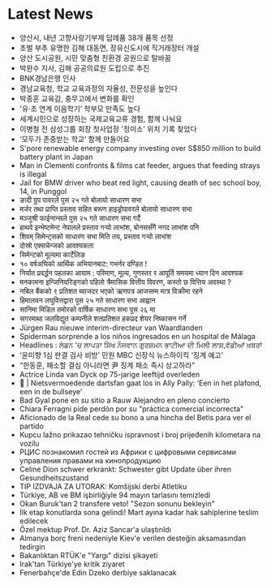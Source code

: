 # Latest News
-  양산시, 내년 고향사랑기부제 답례품 38개 품목 선정
-  초벌 부추 유명한 김해 대동면, 장유신도시에 직거래장터 개설
-  양산 도시공원, 시민 맞춤형 친환경 공원으로 탈바꿈
-  박완수 지사, 김해 공공의료원 도립으로 추진
-  BNK경남은행 인사
-  경남교육청, 학교 교육과정의 자율성, 전문성을 높인다
-  박종훈 교육감, 충무고에서 변화를 확인
-  '유·초 연계 이음학기’ 학부모 만족도 높다
-  세계시민으로 성장하는 국제교육교류 경험, 함께 나눠요
-  이병철 전 삼성그룹 회장 첫사업장 '정미소' 위치 기록 찾았다
-  ‘모두가 존중받는 학교’ 함께 만들어요
-  S'pore renewable energy company investing over S$850 million to build battery plant in Japan
-  Man in Clementi confronts & films cat feeder, argues that feeding strays is illegal
-  Jail for BMW driver who beat red light, causing death of sec school boy, 14, in Punggol
-  ङादी ग्रुप पावरले पुस २५ गते बोलायो साधारण सभा
-  मर्जर तथा प्राप्ति प्रस्ताव सहित बरूण हाइड्रोपावरले बोलायो साधारण सभा
-  मञ्जुश्री फाईनान्सले पुस २५ गते साधारण सभा गर्दै
-  हाथवे इन्भेष्टमेन्ट नेपालले प्रस्ताव गर्‍यो लाभांश, बोनससँगै नगद लाभांश पनि
-  शिवम् सिमेन्ट्सको साधारण सभा मिति तय, प्रस्ताव गर्‍यो लाभांश
-  दोस्रो एक्सचेन्जको आवश्यकता
-  सिमेन्टको मूल्यमा कार्टेलिङ
-  १० वर्षअघिको आर्थिक अभियानबाट: गभर्नर दण्डित !
-  निर्यात प्रवर्द्धन पहलका आयाम : परिमाण, मूल्य, गुणस्तर र आपूर्ति समयमा ध्यान दिन आवश्यक
-  मनकामना इन्जिनियरिङ्गको पहिलो त्रैमासिक वित्तीय विवरण, कस्तो छ वित्तिय अवस्था ?
-  नबिल बैंकको ९ प्रतिशत ब्याजदर भएको ऋणपत्र आजसम्म मात्र विक्रीमा रहने
-  हिमालयन लघुवित्तद्वारा पुस २५ गते साधारण सभा आह्वान
-  सानिमा मिडिल तमोरको वार्षिक साधारण सभा पुस २६ मा
-  सगरमाथा जलविद्युत कम्पनीले शतप्रतिशत हकप्रद शेयर निष्कासन गर्ने
-  Jürgen Rau nieuwe interim-directeur van Waardlanden
-  Spiderman sorprende a los niños ingresados en un hospital de Málaga
-  Headlines : ਲੰਡਨ 'ਚ ਲਾਪਤਾ ਸਿੱਖ ਨੌਜਵਾਨ ਗੁਰਸ਼ਮਨ ਭਾਟੀਆ ਦੀ ਮਿਲੀ ਲਾਸ਼,ਵੱਡੀਆਂ ਖ਼ਬਰਾਂ
-  ‘윤미향 1심 판결 검사 비방’ 민원 MBC 신장식 뉴스하이킥 ‘징계 예고’
-  “한동훈, 패소할 결심 아니라면 尹 징계 패소 즉시 상고하라”
-  Actrice Linda van Dyck op 75-jarige leeftijd overleden
-  🎥 | Nietsvermoedende dartsfan gaat los in Ally Pally: ‘Een in het plafond, een in de bullseye’
-  Bad Gyal pone en su sitio a Rauw Alejandro en pleno concierto
-  Chiara Ferragni pide perdón por su "práctica comercial incorrecta"
-  Aficionado de la Real cede su bono a una hincha del Betis para ver el partido
-  Kupcu lažno prikazao tehničku ispravnost i broj prijeđenih kilometara na vozilu
-  РЦИС познакомил гостей из Африки с цифровыми сервисами управления правами на кинопродукцию
-  Celine Dion schwer erkrankt: Schwester gibt Update über ihren Gesundheitszustand
-  TIP IZDVAJA ZA UTORAK: Komšijski derbi Atletiku
-  Türkiye, AB ve BM işbirliğiyle 94 mayın tarlasını temizledi
-  Okan Buruk'tan 2 transfere veto! "Sezon sonunu bekleyin"
-  İlk etap konutlarda sona gelindi! Mart ayına kadar hak sahiplerine teslim edilecek
-  Özel mektup Prof. Dr. Aziz Sancar'a ulaştırıldı
-  Almanya borç freni nedeniyle Kiev'e verilen desteğin aksamasından tedirgin
-  Bakanlıktan RTÜK'e "Yargı" dizisi şikayeti
-  Irak'tan Türkiye'ye kritik ziyaret
-  Fenerbahçe'de Edin Dzeko derbiye saklanacak
